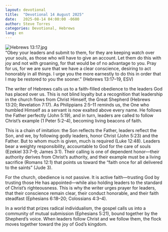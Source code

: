 ```yaml
---
layout: devotional
title:  "Devotional 14 August 2025"
date:   2025-08-14 04:00:00 -0600
author: Steve Torres
categories: Devotional, Hebrews
lang: en
---
```

<img src="https://sitemedia.esteeb.com/file/esteebcomsitemedia/devotional_images/Hebrews/Heb-13_17.jpg?raw=true" alt="Hebrews 13:17.jpg" style="max-width: 100%; height: auto;">

<div class="scripture">
  “Obey your leaders and submit to them, for they are keeping watch over your souls, as those who will have to give an account. Let them do this with joy and not with groaning, for that would be of no advantage to you. Pray for us, for we are sure that we have a clear conscience, desiring to act honorably in all things. I urge you the more earnestly to do this in order that I may be restored to you the sooner.” (Hebrews 13:17–19, ESV)
</div>

The writer of Hebrews calls us to a faith-filled obedience to the leaders God has placed over us. This is not blind loyalty but a recognition that leadership in the church flows from Christ Himself, the Great Shepherd (Hebrews 13:20; Revelation 7:17). As Philippians 2:5–11 reminds us, the One who humbled Himself as a servant is now exalted above every name. He follows the Father perfectly (John 5:19), and in turn, leaders are called to follow Christ’s example (1 Peter 5:2–4), becoming living beacons of faith.

This is a chain of imitation: the Son reflects the Father, leaders reflect the Son, and we, by following godly leaders, honor Christ (John 5:23) and the Father. But to whom much is given, much is required (Luke 12:48). Leaders bear a weighty responsibility, accountable to God for the care of souls (Ezekiel 33:7–9; James 3:1). Their calling is one of dependent honor—their authority derives from Christ’s authority, and their example must be a living sacrifice (Romans 12:1) that points us toward the “faith once for all delivered to the saints” (Jude 3).

For the church, obedience is not passive. It is active faith—trusting God by trusting those He has appointed—while also holding leaders to the standard of Christ’s righteousness. This is why the writer urges prayer for leaders, that their conscience remain clear, their conduct honorable, and their faith steadfast (Ephesians 6:18–20; Colossians 4:3–4).

In a world that prizes radical individualism, the gospel calls us into a community of mutual submission (Ephesians 5:21), bound together by the Shepherd’s voice. When leaders follow Christ and we follow them, the flock moves together toward the joy of God’s kingdom.